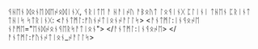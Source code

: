 ᛩᚺᛖᚾ ᛞᛟᚾᛖ ᛞᛖᛲᛟᛞᛁᚾᚷ, ᛩᚱᛁᛏᛖ ᚨ ᚺᚨᛁᛲᚢ ᚨᛒᛟᚢᛏ ᛚᛟᛩᛁᚾᚷ ᛈᛚᛁᚾᛁ ᛏᚺᛖᚾ ᛈᚱᛁᚾᛏ ᛏᚺᛁᛋ ᛋᛏᚱᛁᚾᚷ: <ᚨᚾᛏᛗᛚ:ᚠᚢᚾᛲᛏᛁᛟᚾᛲᚨᛚᛚᛋ> <ᚨᚾᛏᛗᛚ:ᛁᚾᛩᛟᛲᛖ ᚾᚨᛗᛖ="ᛖᚾᛞᛲᛟᚾᛩᛖᚱᛋᚨᛏᛁᛟᚾ"> </ᚨᚾᛏᛗᛚ:ᛁᚾᛩᛟᛲᛖ> </ᚨᚾᛏᛗᛚ:ᚠᚢᚾᛲᛏᛁᛟᚾ_ᛲᚨᛚᛚᛋ>

